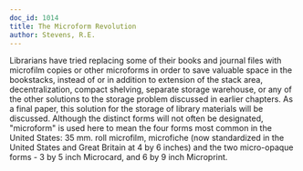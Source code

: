 ```yaml
---
doc_id: 1014
title: The Microform Revolution
author: Stevens, R.E.
---
```


Librarians have tried replacing some of their books
and journal files with microfilm copies or other microforms in
order to save valuable space in the bookstacks, instead of or in
addition to extension of the stack area, decentralization, compact
shelving, separate storage warehouse, or any of the other solutions
to the storage problem discussed in earlier chapters.  As a final
paper, this solution for the storage of library materials will be
discussed.  Although the distinct forms will not often be designated,
"microform" is used here to mean the four forms most common in the
United States: 35 mm. roll microfilm, microfiche (now standardized in
the United States and Great Britain at 4 by 6 inches) and the two 
micro-opaque forms - 3 by 5 inch Microcard, and 6 by 9 inch Microprint.